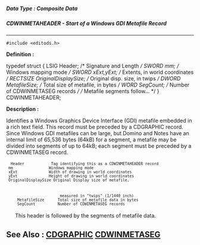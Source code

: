 ##### Data Type : Composite Data
##### CDWINMETAHEADER - Start of a Windows GDI Metafile Record
---
```
#include <editods.h>
```

**Definition :**

typedef struct {
   LSIG     Header;           /* Signature and Length */
   SWORD    mm;               /* Windows mapping mode */
   SWORD    xExt,yExt;        /* Extents, in world coordinates */
   RECTSIZE OriginalDisplaySize; /* Original disp. size, in twips */
   DWORD    MetafileSize;     /* Total size of metafile, in bytes */
   WORD     SegCount;         /* Number of CDWINMETASEG records */
/* Metafile segments follow... */
} CDWINMETAHEADER;

**Description :**

Identifies a Windows Graphics Device Interface (GDI) metafile embedded in a rich text field.  This record must be preceded by a CDGRAPHIC record.  Since Windows GDI metafiles can be large, but Domino and Notes have an internal limit of 65,536 bytes (64kB) for a segment, a metafile may be divided into segments of up to 64kB;  each segment must be preceded by a CDWINMETASEG record.<br>
<br>
<tt><font size="2">&nbsp; Header &nbsp; &nbsp; &nbsp; &nbsp; &nbsp; &nbsp;Tag identifying this as a CDWINMETAHEADER record<br>
 &nbsp;mm &nbsp; &nbsp; &nbsp; &nbsp; &nbsp; &nbsp; &nbsp; &nbsp;Windows mapping mode<br>
 &nbsp;xExt &nbsp; &nbsp; &nbsp; &nbsp; &nbsp; &nbsp; &nbsp;Width of drawing in world coordinates<br>
 &nbsp;yExt &nbsp; &nbsp; &nbsp; &nbsp; &nbsp; &nbsp; &nbsp;Height of drawing in world coordinates<br>
 &nbsp;OriginalDisplaySize Original Display size of metafile,</font></tt>
<ul><br>
<tt><font size="2">&nbsp; &nbsp; &nbsp; &nbsp; &nbsp; &nbsp; &nbsp; &nbsp; &nbsp; &nbsp; measured in &quot;twips&quot; (1/1440 inch)<br>
 &nbsp;MetafileSize &nbsp; &nbsp; &nbsp;Total size of metafile data in bytes<br>
 &nbsp;SegCount &nbsp; &nbsp; &nbsp; &nbsp; &nbsp;Number of CDWINMETASEG records<br>
</font></tt><br>
This header is followed by the segments of metafile data.</ul>



**See Also :**
[CDGRAPHIC](/domino-c-api-docs/reference/Data/CDGRAPHIC)
[CDWINMETASEG](/domino-c-api-docs/reference/Data/CDWINMETASEG)
---
